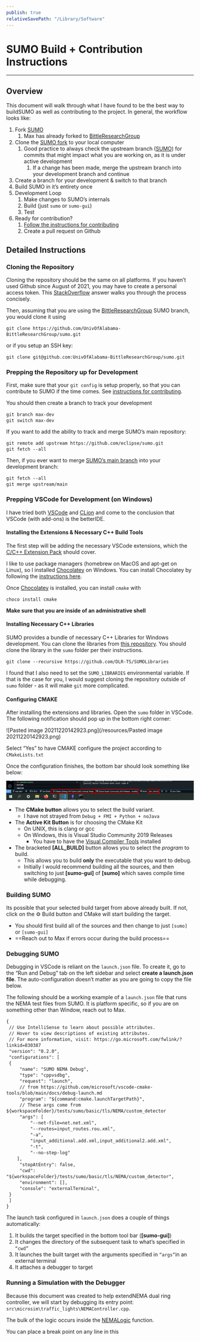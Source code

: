 ```yaml
---
publish: true
relativeSavePath: "/Library/Software"
---
```


# SUMO Build + Contribution Instructions
---
## Overview
This document will walk through what I have found to be the best way to buildSUMO as well as contributing to the project. In general, the workflow looks like:

1. Fork [SUMO](https://github.com/eclipse/sumo)
	1. Max has already forked to [BittleResearchGroup](https://github.com/UnivOfAlabama-BittleResearchGroup/sumo?organization=UnivOfAlabama-BittleResearchGroup&organization=UnivOfAlabama-BittleResearchGroup)
2. Clone the [SUMO fork](https://github.com/UnivOfAlabama-BittleResearchGroup/sumo?organization=UnivOfAlabama-BittleResearchGroup&organization=UnivOfAlabama-BittleResearchGroup) to your local computer
	1. Good practice to always check the upstream branch ([SUMO](https://github.com/eclipse/sumo)) for commits that might impact what you are working on, as it is under active development
		1. If a change has been made, merge the upstream branch into your development branch and continue 
3. Create a branch for your development & switch to that branch
4. Build SUMO in it’s entirety once
5. Development Loop
	1. Make changes to SUMO’s internals
	2. Build (just `sumo` or `sumo-gui`)
	3. Test
6. Ready for contribution?
	1. [Follow the instructions for contributing](https://sumo.dlr.de/docs/FAQ.html#how_do_code_contributions_work)
	2. Create a pull request on Github

## Detailed Instructions
### Cloning the Repository
Cloning the repository should be the same on all platforms. If you haven’t used Github since August of 2021, you may have to create a personal access token. This [StackOverflow](https://stackoverflow.com/a/68781050) answer walks you through the process concisely. 

Then, assuming that you are using the [BittleResearchGroup](https://github.com/UnivOfAlabama-BittleResearchGroup/sumo?organization=UnivOfAlabama-BittleResearchGroup&organization=UnivOfAlabama-BittleResearchGroup) SUMO branch, you would clone it using 

```
git clone https://github.com/UnivOfAlabama-BittleResearchGroup/sumo.git
``` 

or if you setup an SSH key:

```
git clone git@github.com:UnivOfAlabama-BittleResearchGroup/sumo.git
``` 

### Prepping the Repository up for Development
First, make sure that your `git config` is setup properly, so that you can contribute to SUMO if the time comes. See [instructions for contributing](https://sumo.dlr.de/docs/FAQ.html#how_do_code_contributions_work).

You should then create a branch to track your development

```
git branch max-dev
git switch max-dev
```

If you want to add the ability to track and merge SUMO’s main repository:
```
git remote add upstream https://github.com/eclipse/sumo.git
git fetch --all
```

Then, if you ever want to merge  [SUMO’s main branch](https://github.com/eclipse/sumo) into your development branch:
```
git fetch --all
git merge upstream/main
```
### Prepping VSCode for Development (on Windows)
I have tried both [VSCode](https://code.visualstudio.com/) and [CLion](https://www.jetbrains.com/clion/) and come to the conclusion that VSCode (with add-ons) is the betterIDE.

#### Installing the Extensions & Necessary C++ Build Tools
The first step will be adding the necessary VSCode extensions, which the [C/C++ Extension Pack](https://marketplace.visualstudio.com/items?itemName=ms-vscode.cpptools-extension-pack) should cover. 

I like to use package managers (homebrew on MacOS and apt-get on Linux), so I installed [Chocolatey](https://docs.chocolatey.org/en-us/) on Windows. You can install Chocolatey by following the [instructions here](https://docs.chocolatey.org/en-us/choco/setup). 

Once [Chocolatey](https://docs.chocolatey.org/en-us/) is installed, you can install `cmake` with 
```
choco install cmake
```
**Make sure that you are inside of an administrative shell**
#### Installing Necessary C++ Libraries
SUMO provides a bundle of necessary C++ Libraries for Windows development. You can clone the libraries from [this repository](https://github.com/DLR-TS/SUMOLibraries/). You should clone the library in the `sumo` folder per their instructions. 
```
git clone --recursive https://github.com/DLR-TS/SUMOLibraries
```

I found that I also need to set the `SUMO_LIBRARIES` environmental variable. If that is the case for you, I would suggest cloning the repository outside of `sumo` folder - as it will make `git` more complicated. 
 
 #### Configuring CMAKE

After installing the extensions and libraries. Open the `sumo` folder in VSCode. The following notification should pop up in the bottom right corner:

![Pasted image 20211220142923.png](/resources/Pasted image 20211220142923.png)

Select “Yes” to have CMAKE configure the project according to  `CMakeLists.txt`

Once the configuration finishes, the bottom bar should look something like below:

![vscode_footer.png](resources/vscode_footer.png)

- The **CMake button** allows you to select the build variant.
	- I have not strayed from `Debug + FMI + Python + noJava`
- The **Active Kit Button** is for choosing the CMake Kit
	- On UNIX, this is clang or gcc
	- On Windows, this is Visual Studio Community 2019 Releases
		- You have to have the [Visual Compiler Tools](https://visualstudio.microsoft.com/downloads/) installed
- The bracketed **[ALL_BUILD]** button allows you to select the *program* to build. 
	- This allows you to build **only** the executable that you want to debug.
	- Initially I would recommend building all the sources, and then switching to just **[sumo-gui]**  of **[sumo]** which saves compile time while debugging.

### Building SUMO
Its possible that your selected build target from above already built. If not, click on the ⚙️ Build button and CMake will start building the target.
- You should first build all of the sources and then change to just `[sumo]` or `[sumo-gui]`
- ==Reach out to Max if errors occur during the build process==
### Debugging SUMO
Debugging in VSCode is reliant on the `launch.json` file. To create it, go to the “Run and Debug” tab on the left sidebar and select **create a launch.json file**. The auto-configuration doesn’t matter as you are going to copy the file below.

The following should be a working example of a `launch.json` file that runs the NEMA test files from SUMO. It is platform specific, so if you are on something other than Window, reach out to Max. 

```
{
 // Use IntelliSense to learn about possible attributes.
 // Hover to view descriptions of existing attributes.
 // For more information, visit: https://go.microsoft.com/fwlink/?linkid=830387
 "version": "0.2.0",
 "configurations": [
 {
	 "name": "SUMO NEMA Debug",
	 "type": "cppvsdbg",
	 "request": "launch",
	 // from https://github.com/microsoft/vscode-cmake-tools/blob/main/docs/debug-launch.md
	 "program": "${command:cmake.launchTargetPath}",
	 // These args come from ${workspaceFolder}/tests/sumo/basic/tls/NEMA/custom_detector
	 "args": [
		 "--net-file=net.net.xml",
		 "--routes=input_routes.rou.xml",
		 "-a",
		 "input_additional.add.xml,input_additional2.add.xml",
		 "-t",
		 "--no-step-log"
 	],
	 "stopAtEntry": false,
	 "cwd": "${workspaceFolder}/tests/sumo/basic/tls/NEMA/custom_detector",
	 "environment": [],
	 "console": "externalTerminal",
 }
 ]
}
```

The launch task configured in `launch.json` does a couple of things automatically:
1. It builds the target specified in the bottom tool bar (**[sumo-gui]**)
2. It changes the directory of the subsequent task to what’s specified in `“cwd”`
3. It launches the built target with the arguments specified in `“args”`in an external terminal
4. It attaches a debugger to target
###  Running a Simulation with the Debugger
Because this document was created to help extendNEMA dual ring controller, we will start by debugging its entry point: `src\microsim\traffic_lights\NEMAController.cpp`.

The bulk of the logic occurs inside the [NEMALogic](https://github.com/UnivOfAlabama-BittleResearchGroup/sumo/blob/99315ba0f2ed1f4a9411520633dbcab8bfeb8bcd/src/microsim/traffic_lights/NEMAController.cpp#L593) function.

You can place a break point on any line in this 

